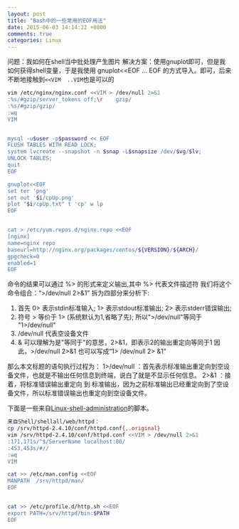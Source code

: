 ```yaml
---
layout: post
title: "Bash中的一些常用的EOF用法"
date: 2015-06-03 14:14:22 +0800
comments: true
categories: Linux
---
```


问题：我如何在shell当中批处理产生图片
解决方案：使用gnuplot即可，但是我如何获得shell变量，于是我使用
         gnuplot<<EOF
         ...<command>
         EOF
的方式导入。即可，后来不断地接触到`<<VIM  ..VIM`也是可以的
<!--more-->


``` sh
vim /etc/nginx/nginx.conf <<VIM > /dev/null 2>&1 
:%s/#gzip/server_tokens off;\r    gzip/ 
:%s/#gzip/gzip/ 
:wq 
VIM 


mysql -u$user -p$password << EOF  
FLUSH TABLES WITH READ LOCK;  
system lvcreate --snapshot -n $snap -L$snapsize /dev/$vg/$lv;  
UNLOCK TABLES;  
quit  
EOF 

gnuplot<<EOF   
set ter 'png'   
set out '$i/cpUp.png'  
plot "$i/cpUp.txt" t 'cp' w lp  
EOF 


cat > /etc/yum.repos.d/nginx.repo <<EOF 
[nginx] 
name=nginx repo 
baseurl=http://nginx.org/packages/centos/${VERSION}/${ARCH}/ 
gpgcheck=0 
enabled=1 
EOF 

```

命令的结果可以通过 %> 的形式来定义输出,其中 %> 代表文件描述符
我们将这个命令组合：“>/dev/null 2>&1”  拆为四部分来分析下:
1. 首先 0> 表示stdin标准输入; 1> 表示stdout标准输出; 2> 表示stderr错误输出; 
2. 符号 >  等价于 1> (系统默认为1,省略了先); 所以">/dev/null"等同于 "1>/dev/null"
3. /dev/null 代表空设备文件
4. & 可以理解为是"等同于"的意思，2>&1，即表示2的输出重定向等同于1
因此，>/dev/null 2>&1 也可以写成“1> /dev/null 2> &1”

那么本文标题的语句执行过程为：
1>/dev/null ：首先表示标准输出重定向到空设备文件，也就是不输出任何信息到终端，说白了就是不显示任何信息。
2>&1 ：接着，将标准错误输出重定向 到 标准输出，因为之前标准输出已经重定向到了空设备文件，所以标准错误输出也重定向到空设备文件。


下面是一些来自[Linux-shell-administration](https://github.com/Linux-Admins/Shell)的脚本。

``` sh
来自Shell/shellall/web/httpd：
cp /srv/httpd-2.4.10/conf/httpd.conf{,.original}
vim /srv/httpd-2.4.10/conf/httpd.conf <<VIM > /dev/null 2>&1
:171,171s/^$/ServerName localhost:80/
:453,453s/#//
:wq
VIM

cat >> /etc/man.config <<EOF
MANPATH  /srv/httpd/man/
EOF


cat >> /etc/profile.d/http.sh <<EOF
export PATH=/srv/httpd/bin:$PATH
EOF
```
